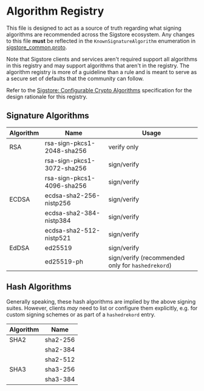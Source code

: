 # Algorithm Registry

This file is designed to act as a source of truth regarding what signing
algorithms are recommended across the Sigstore ecosystem. Any changes to this
file **must** be reflected in the `KnownSignatureAlgorithm` enumeration in
[sigstore_common.proto](../protos/sigstore_common.proto).

Note that Sigstore clients and services aren't required support all algorithms
in this registry and may support algorithms that aren't in the registry. The
algorithm registry is more of a guideline than a rule and is meant to serve as
a secure set of defaults that the community can follow.

Refer to the [Sigstore: Configurable Crypto Algorithms](https://docs.google.com/document/d/18vTKFvTQdRt3OGz6Qd1xf04o-hugRYSup-1EAOWn7MQ/)
specification for the design rationale for this registry.

## Signature Algorithms

| Algorithm | Name                       | Usage                                             |
|-----------|----------------------------|---------------------------------------------------|
| RSA       | rsa-sign-pkcs1-2048-sha256 | verify only                                       |
|           | rsa-sign-pkcs1-3072-sha256 | sign/verify                                       |
|           | rsa-sign-pkcs1-4096-sha256 | sign/verify                                       |
| ECDSA     | ecdsa-sha2-256-nistp256    | sign/verify                                       |
|           | ecdsa-sha2-384-nistp384    | sign/verify                                       |
|           | ecdsa-sha2-512-nistp521    | sign/verify                                       |
| EdDSA     | ed25519                    | sign/verify                                       |
|           | ed25519-ph                 | sign/verify (recommended only for `hashedrekord`) |

## Hash Algorithms

Generally speaking, these hash algorithms are implied by the above signing suites.
However, clients *may* need to list or configure them explicitly, e.g. for custom
signing schemes or as part of a `hashedrekord` entry.

| Algorithm | Name         |
|-----------|--------------|
| SHA2      | sha2-256     |
|           | sha2-384     |
|           | sha2-512     |
| SHA3      | sha3-256     |
|           | sha3-384     |
